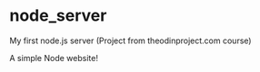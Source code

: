 # node_server
My first node.js server (Project from theodinproject.com course)

A simple Node website!